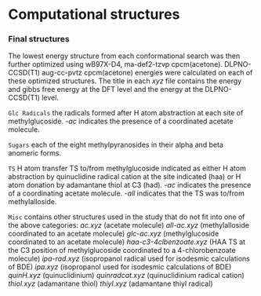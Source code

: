 # Computational structures

### Final structures

The lowest energy structure from each conformational search was then further optimized using wB97X-D4, ma-def2-tzvp cpcm(acetone). DLPNO-CCSD(T1) aug-cc-pvtz cpcm(acetone) energies were calculated on each of these optimized structures. The title in each *xyz* file contains the energy and gibbs free energy at the DFT level and the energy at the DLPNO-CCSD(T1) level.

`Glc Radicals` the radicals formed after H atom abstraction at each site of methylglucoside. *-ac* indicates the presence of a coordinated acetate molecule.

`Sugars` each of the eight methylpyranosides in their alpha and beta anomeric forms.

`TS` H atom transfer TS to/from methylglucoside indicated as either H atom abstraction by quinuclidine radical cation at the site indicated (haa) or H atom donation by adamantane thiol at C3 (had). *-ac* indicates the presence of a coordinating acetate molecule. *-all* indicates that the TS was to/from methylalloside.

`Misc` contains other structures used in the study that do not fit into one of the above categories:
*ac.xyz* (acetate molecule) *all-ac.xyz* (methylalloside coordinated to an acetate molecule) *glc-ac.xyz* (methylglucoside coordinated to an acetate molecule) *haa-c3-4clbenzoate.xyz* (HAA TS at the C3 position of methylglucoside coordinated to a 4-chlorobenzoate molecule) *ipa-rad.xyz* (isopropanol radical used for isodesmic calculations of BDE) *ipa.xyz* (isopropanol used for isodesmic calculations of BDE) *quinH.xyz* (quinuclidinium) *quinradcat.xyz* (quinuclidinium radical cation) *thiol.xyz* (adamantane thiol) *thiyl.xyz* (adamantane thiyl radical)